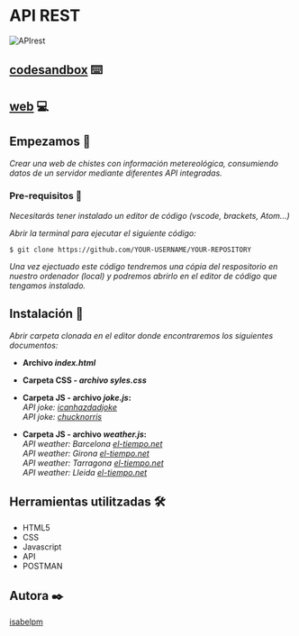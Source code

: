 # API REST 
![APIrest](https://user-images.githubusercontent.com/67895734/119170471-92104300-ba63-11eb-82ce-28eb3fe55f3d.jpg)

## [codesandbox](https://codesandbox.io/s/itacademyapirest-2bd09?file=/index.html) ⌨️
## [web](https://2bd09.csb.app/) 💻


## Empezamos 🚀

_Crear una web de chistes con información metereológica, consumiendo datos de un servidor mediante diferentes API integradas._

### Pre-requisitos 🔧

_Necesitarás tener instalado un editor de código (vscode, brackets, Atom...)_

_Abrir la terminal para ejecutar el siguiente código:_

```
$ git clone https://github.com/YOUR-USERNAME/YOUR-REPOSITORY
```

_Una vez ejectuado este código tendremos una cópia del respositorio en nuestro ordenador (local) y podremos abrirlo en el editor de código que tengamos instalado._

## Instalación 🔧

_Abrir carpeta clonada en el editor donde encontraremos los siguientes documentos:_<br>

* **Archivo _index.html_** <br>
* **Carpeta CSS - _archivo syles.css_** <br>

* **Carpeta JS - archivo _joke.js_:** <br>
_API joke: [icanhazdadjoke](https://icanhazdadjoke.com/)_<br>
_API joke: [chucknorris](https://api.chucknorris.io/jokes/random)_<br>

* **Carpeta JS - archivo _weather.js_:** <br>
_API weather: Barcelona [el-tiempo.net](https://www.el-tiempo.net/api/json/v2/provincias/08/municipios/08019)_ <br>
_API weather: Girona [el-tiempo.net](https://www.el-tiempo.net/api/json/v2/provincias/17/municipios/17079)_<br>
_API weather: Tarragona [el-tiempo.net](https://www.el-tiempo.net/api/json/v2/provincias/43/municipios/43148)_<br>
_API weather: Lleida [el-tiempo.net](https://www.el-tiempo.net/api/json/v2/provincias/25/municipios/25120)_<br>


## Herramientas utilitzadas 🛠️

* HTML5
* CSS
* Javascript
* API
* POSTMAN


## Autora ✒️

[isabelpm](https://github.com/isabelpm)

